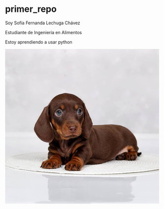 # primer_repo
Soy Sofía Fernanda Lechuga Chávez

Estudiante de Ingeniería en Alimentos

Estoy aprendiendo a usar python

![Perrrito shashisha](https://raw.githubusercontent.com/Sofia383048/primer_repo/refs/heads/main/file.jpg)
